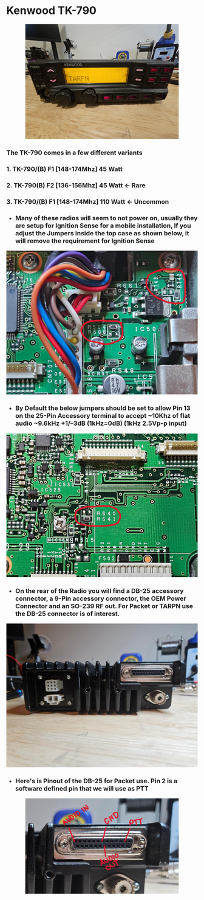 # Kenwood TK-790

<div style="width:80%; margin: auto;">

![TK-790, Front](./Photos/TARPN_TK-790.jpeg)

</div>

### The TK-790 comes in a few different variants 

### 1. TK-790/(B) F1 [148-174Mhz] 45 Watt
### 2. TK-790(B) F2 [136-156Mhz] 45 Watt <- Rare
### 3. TK-790/(B) F1 [148-174Mhz] 110 Watt <- Uncommon



- ### Many of these radios will seem to not power on, usually they are setup for Ignition Sense for a mobile installation, If you adjust the Jumpers inside the top case as shown below, it will remove the requirement for Ignition Sense

![TK-790, Ignition Sense](./Photos/TK-790_Ignition_Sense_Jumpers_highlight.jpeg)

- ### By Default the below jumpers should be set to allow Pin 13 on the 25-Pin Accessory terminal to accept ~10Khz of flat audio ~9.6kHz +1/–3dB (1kHz=0dB) (1kHz 2.5Vp-p input)

![TK-790, Data vs MIC Signal Input](./Photos/TK-790_Pin_13_Mode_Jumper_Highlight.jpeg)


- ### On the rear of the Radio you will find a DB-25 accessory connector, a 9-Pin accessory connector, the OEM Power Connector and an SO-239 RF out. For Packet or TARPN use the DB-25 connector is of interest.

![TK-790, Rear](./Photos/TK-790_Rear.jpeg)

- ### Here's is Pinout of the DB-25 for Packet use. Pin 2 is a software defined pin that we will use as PTT

<div style="width:80%; margin: auto;">

![TK-790, DB25 Pinout](./Photos/TK-790_DB-25_Pinout.jpeg)

</div>
